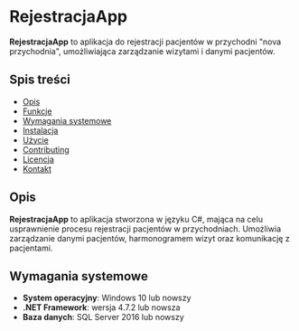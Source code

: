 # RejestracjaApp

**RejestracjaApp** to aplikacja do rejestracji pacjentów w przychodni "nova przychodnia", umożliwiająca zarządzanie wizytami i danymi pacjentów.

## Spis treści

- [Opis](#opis)
- [Funkcje](#funkcje)
- [Wymagania systemowe](#wymagania-systemowe)
- [Instalacja](#instalacja)
- [Użycie](#użycie)
- [Contributing](#contributing)
- [Licencja](#licencja)
- [Kontakt](#kontakt)

## Opis

**RejestracjaApp** to aplikacja stworzona w języku C#, mająca na celu usprawnienie procesu rejestracji pacjentów w przychodniach. Umożliwia zarządzanie danymi pacjentów, harmonogramem wizyt oraz komunikację z pacjentami.

## Wymagania systemowe

- **System operacyjny**: Windows 10 lub nowszy
- **.NET Framework**: wersja 4.7.2 lub nowsza
- **Baza danych**: SQL Server 2016 lub nowszy
